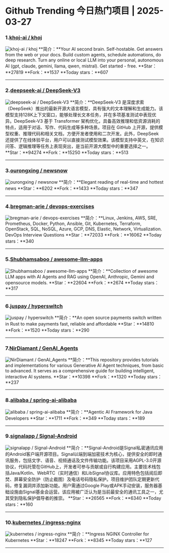 # Github Trending 今日热门项目 | 2025-03-27
### 1.[khoj-ai / khoj](https://github.com/khoj-ai/khoj)

![khoj-ai / khoj](https://repository-images.githubusercontent.com/396569538/533a8bf7-385f-427b-a03f-76795fd938ed)
**简介：**Your AI second brain. Self-hostable. Get answers from the web or your docs. Build custom agents, schedule automations, do deep research. Turn any online or local LLM into your personal, autonomous AI (gpt, claude, gemini, llama, qwen, mistral). Get started - free.
**Star：**27819
**Fork：**1537
**Today stars：**607

---

### 2.[deepseek-ai / DeepSeek-V3](https://github.com/deepseek-ai/DeepSeek-V3)

![deepseek-ai / DeepSeek-V3](https://opengraph.githubassets.com/298420c2c3c8933002f6d69a614a504c2d12e0479bd7babb1cd0c6614b9afda7/deepseek-ai/DeepSeek-V3)
**简介：**DeepSeek-V3 是深度求索（DeepSeek）推出的最新开源大语言模型，具有强大的文本理解和生成能力。该模型支持128K上下文窗口，能够处理长文本任务，并在多项基准测试中表现优异。DeepSeek-V3 基于 Transformer 架构优化，具备高效推理和低资源消耗的特点，适用于对话、写作、代码生成等多种场景。项目在 GitHub 上开源，提供模型权重、推理代码和相关文档，方便开发者使用和二次开发。此外，DeepSeek 还提供了在线体验平台，用户可以直接测试模型效果。该模型支持中英文，在知识问答、逻辑推理等任务上表现突出，是当前开源大模型中的重要选择之一。
**Star：**94274
**Fork：**15250
**Today stars：**513

---

### 3.[ourongxing / newsnow](https://github.com/ourongxing/newsnow)

![ourongxing / newsnow](https://avatars.githubusercontent.com/u/128642?s=64&v=4)
**简介：**Elegant reading of real-time and hottest news
**Star：**6202
**Fork：**1433
**Today stars：**347

---

### 4.[bregman-arie / devops-exercises](https://github.com/bregman-arie/devops-exercises)

![bregman-arie / devops-exercises](https://repository-images.githubusercontent.com/212639071/dc05f400-f0a1-11ea-92d7-163d68cdd605)
**简介：**Linux, Jenkins, AWS, SRE, Prometheus, Docker, Python, Ansible, Git, Kubernetes, Terraform, OpenStack, SQL, NoSQL, Azure, GCP, DNS, Elastic, Network, Virtualization. DevOps Interview Questions
**Star：**72033
**Fork：**16062
**Today stars：**340

---

### 5.[Shubhamsaboo / awesome-llm-apps](https://github.com/Shubhamsaboo/awesome-llm-apps)

![Shubhamsaboo / awesome-llm-apps](https://opengraph.githubassets.com/246e30de64d73d41838c7620494b0415dc90f25e577f5335f49b137458b964d2/Shubhamsaboo/awesome-llm-apps)
**简介：**Collection of awesome LLM apps with AI Agents and RAG using OpenAI, Anthropic, Gemini and opensource models.
**Star：**22604
**Fork：**2674
**Today stars：**317

---

### 6.[juspay / hyperswitch](https://github.com/juspay/hyperswitch)

![juspay / hyperswitch](https://repository-images.githubusercontent.com/552877440/fd8b83bc-a093-4f7b-9e16-a0cd1f9f8572)
**简介：**An open source payments switch written in Rust to make payments fast, reliable and affordable
**Star：**14810
**Fork：**1520
**Today stars：**290

---

### 7.[NirDiamant / GenAI_Agents](https://github.com/NirDiamant/GenAI_Agents)

![NirDiamant / GenAI_Agents](https://opengraph.githubassets.com/0bed920e2e3eee083cd35d59da6d22b74c93f3d49fe9c649d0b985a6843d3cbc/NirDiamant/GenAI_Agents)
**简介：**This repository provides tutorials and implementations for various Generative AI Agent techniques, from basic to advanced. It serves as a comprehensive guide for building intelligent, interactive AI systems.
**Star：**10398
**Fork：**1320
**Today stars：**237

---

### 8.[alibaba / spring-ai-alibaba](https://github.com/alibaba/spring-ai-alibaba)

![alibaba / spring-ai-alibaba](https://opengraph.githubassets.com/cc73a1d794bdba9ecf38319f1982eef8077fd5cb3a83ff0b5b43272d77f605ea/alibaba/spring-ai-alibaba)
**简介：**Agentic AI Framework for Java Developers
**Star：**1711
**Fork：**349
**Today stars：**189

---

### 9.[signalapp / Signal-Android](https://github.com/signalapp/Signal-Android)

![signalapp / Signal-Android](https://opengraph.githubassets.com/72e23b2926d6c593aa4d7c701ae6bdcee4af758c47cdf330cd30443ac6734cfc/signalapp/Signal-Android)
**简介：**Signal-Android是Signal私密通讯应用的Android客户端开源项目。Signal以端到端加密技术为核心，提供安全的即时通讯服务，包括文字、语音、视频通话及文件传输功能。该项目采用AGPL-3.0开源协议，代码托管在GitHub上，开发者可参与贡献或自行构建应用。主要技术栈包括Java/Kotlin、WebRTC（实时通信）和LibSignal协议库。应用特色包括阅后即焚、屏幕安全防护（防止截图）及电话号码隐私保护。项目维护团队定期更新代码，修复漏洞并添加新功能。用户需通过Google Play或APK手动安装，服务器基础设施由Signal基金会运营。该应用被广泛认为是当前最安全的通讯工具之一，尤其受到隐私保护倡导者的推崇。
**Star：**26565
**Fork：**6340
**Today stars：**160

---

### 10.[kubernetes / ingress-nginx](https://github.com/kubernetes/ingress-nginx)

![kubernetes / ingress-nginx](https://opengraph.githubassets.com/1d88c9f549c6e2ebecd72651688f4c3e68300798412205ebcc5b2f5c5da28f15/kubernetes/ingress-nginx)
**简介：**Ingress NGINX Controller for Kubernetes
**Star：**18247
**Fork：**8345
**Today stars：**127

---

